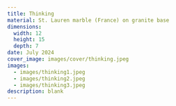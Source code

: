 ```yaml
---
title: Thinking
material: St. Lauren marble (France) on granite base
dimensions:
  width: 12
  height: 15
  depth: 7
date: July 2024
cover_image: images/cover/thinking.jpeg
images:
  - images/thinking1.jpeg
  - images/thinking2.jpeg
  - images/thinking3.jpeg
description: blank
---
```

